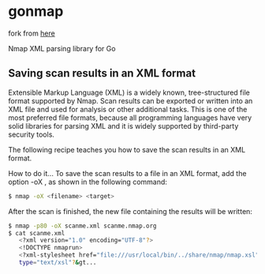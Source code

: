 # gonmap

fork from [here](https://github.com/lair-framework/go-nmap)

Nmap XML parsing library for Go

## Saving scan results in an XML format

Extensible Markup Language (XML) is a widely known, tree-structured file format supported by Nmap. Scan results can be
exported or written into an XML file and used for analysis or other additional tasks. This is one of the most preferred
file formats, because all programming languages have very solid libraries for parsing XML and it is widely supported by
third-party security tools.

The following recipe teaches you how to save the scan results in an XML format.

How to do it...
To save the scan results to a file in an XML format, add the option -oX <filename>, as shown in the following command:

```sh
$ nmap -oX <filename> <target>
```

After the scan is finished, the new file containing the results will be written:

```sh
$ nmap -p80 -oX scanme.xml scanme.nmap.org
$ cat scanme.xml
   <?xml version="1.0" encoding="UTF-8"?> 
   <!DOCTYPE nmaprun> 
   <?xml-stylesheet href="file:///usr/local/bin/../share/nmap/nmap.xsl"    
   type="text/xsl"?&gt...
```
